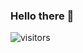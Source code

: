 ### Hello there 👋
![visitors](https://visitor-badge.glitch.me/badge?page_id=ekampf.ekampf&left_color=green&right_color=red)